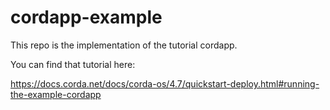 # cordapp-example 

This repo is the implementation of the tutorial cordapp. 

You can find that tutorial here: 

https://docs.corda.net/docs/corda-os/4.7/quickstart-deploy.html#running-the-example-cordapp
